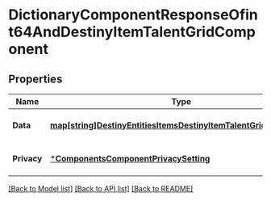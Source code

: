 # DictionaryComponentResponseOfint64AndDestinyItemTalentGridComponent

## Properties
Name | Type | Description | Notes
------------ | ------------- | ------------- | -------------
**Data** | [**map[string]DestinyEntitiesItemsDestinyItemTalentGridComponent**](Destiny.Entities.Items.DestinyItemTalentGridComponent.md) |  | [optional] [default to null]
**Privacy** | [***ComponentsComponentPrivacySetting**](Components.ComponentPrivacySetting.md) |  | [optional] [default to null]

[[Back to Model list]](../README.md#documentation-for-models) [[Back to API list]](../README.md#documentation-for-api-endpoints) [[Back to README]](../README.md)


